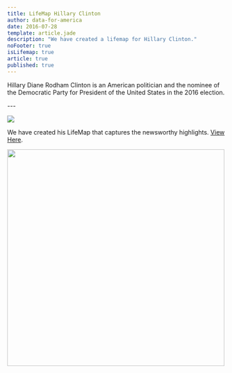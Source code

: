 ```yaml
---
title: LifeMap Hillary Clinton
author: data-for-america
date: 2016-07-28
template: article.jade
description: "We have created a lifemap for Hillary Clinton."
noFooter: true
isLifemap: true
article: true
published: true
---
```


<p>
  Hillary Diane Rodham Clinton is an American politician and the nominee of the Democratic Party for President of the United States in the 2016 election.
</p>
---
<p>
<img class="ui medium image" style="margin: 0 auto;" src="http://lifemap.io/img/hillaryclinton.gif" />
</p>
<p>
   We have created his LifeMap that captures the newsworthy highlights. <a href="http://lifemap.io/hillaryclinton/" target="_blank">View Here</a>.
</p>
<a href="http://lifemap.io/hillaryclinton/" target="_blank">
<img class="ui medium image" style="width:500px; margin: 0 auto;" src="/img/lifemap/hillaryclinton.jpg" />
</a>
